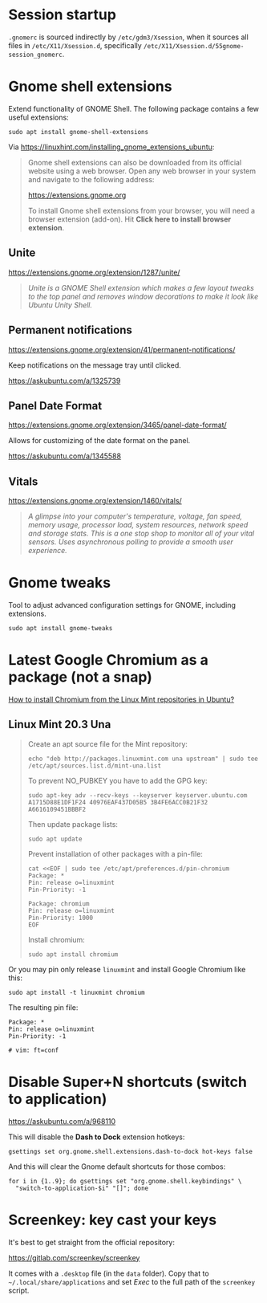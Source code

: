 # Session startup

`.gnomerc` is sourced indirectly by `/etc/gdm3/Xsession`, when it sources all
files in `/etc/X11/Xsession.d`, specifically
`/etc/X11/Xsession.d/55gnome-session_gnomerc`.

# Gnome shell extensions

Extend functionality of GNOME Shell. The following package contains a few useful
extensions:

~~~
sudo apt install gnome-shell-extensions
~~~

Via <https://linuxhint.com/installing_gnome_extensions_ubuntu>:

> Gnome shell extensions can also be downloaded from its official website using a
> web browser. Open any web browser in your system and navigate to the following
> address:
>
> <https://extensions.gnome.org>
>
> To install Gnome shell extensions from your browser, you will need a browser
> extension (add-on). Hit **Click here to install browser extension**.

## Unite

<https://extensions.gnome.org/extension/1287/unite/>

> *Unite is a GNOME Shell extension which makes a few layout tweaks to the top*
> *panel and removes window decorations to make it look like Ubuntu Unity Shell.*

## Permanent notifications

<https://extensions.gnome.org/extension/41/permanent-notifications/>

Keep notifications on the message tray until clicked.

<https://askubuntu.com/a/1325739>

## Panel Date Format

<https://extensions.gnome.org/extension/3465/panel-date-format/>

Allows for customizing of the date format on the panel.

<https://askubuntu.com/a/1345588>

## Vitals

<https://extensions.gnome.org/extension/1460/vitals/>

> *A glimpse into your computer's temperature, voltage, fan speed, memory usage,*
> *processor load, system resources, network speed and storage stats. This is a one*
> *stop shop to monitor all of your vital sensors. Uses asynchronous polling to*
> *provide a smooth user experience.*

# Gnome tweaks

Tool to adjust advanced configuration settings for GNOME, including extensions.

~~~
sudo apt install gnome-tweaks
~~~

# Latest Google Chromium as a package (not a snap)

[How to install Chromium from the Linux Mint repositories in Ubuntu?](https://askubuntu.com/a/1386740)

## Linux Mint 20.3 Una

> Create an apt source file for the Mint repository:
>
> ~~~
> echo "deb http://packages.linuxmint.com una upstream" | sudo tee /etc/apt/sources.list.d/mint-una.list
> ~~~
>
> To prevent NO\_PUBKEY you have to add the GPG key:
>
> ~~~
> sudo apt-key adv --recv-keys --keyserver keyserver.ubuntu.com A1715D88E1DF1F24 40976EAF437D05B5 3B4FE6ACC0B21F32 A6616109451BBBF2
> ~~~
>
> Then update package lists:
>
> ~~~
> sudo apt update
> ~~~
>
> Prevent installation of other packages with a pin-file:
>
> ~~~
> cat <<EOF | sudo tee /etc/apt/preferences.d/pin-chromium
> Package: *
> Pin: release o=linuxmint
> Pin-Priority: -1
>
> Package: chromium
> Pin: release o=linuxmint
> Pin-Priority: 1000
> EOF
> ~~~
>
> Install chromium:
>
> ~~~
> sudo apt install chromium
> ~~~

Or you may pin only release `linuxmint` and install Google Chromium like this:

~~~
sudo apt install -t linuxmint chromium
~~~

The resulting pin file:

```
Package: *
Pin: release o=linuxmint
Pin-Priority: -1

# vim: ft=conf
```

# Disable Super+N shortcuts (switch to application)

<https://askubuntu.com/a/968110>

This will disable the **Dash to Dock** extension hotkeys:

```
gsettings set org.gnome.shell.extensions.dash-to-dock hot-keys false
```

And this will clear the Gnome default shortcuts for those combos:

```
for i in {1..9}; do gsettings set "org.gnome.shell.keybindings" \
  "switch-to-application-$i" "[]"; done
```

# Screenkey: key cast your keys

It's best to get straight from the official repository:

<https://gitlab.com/screenkey/screenkey>

It comes with a `.desktop` file (in the `data` folder). Copy that to
`~/.local/share/applications` and set _Exec_ to the full path of the `screenkey`
script.
